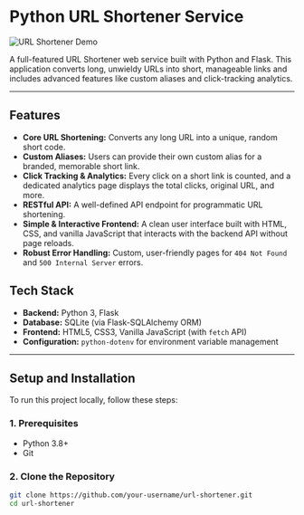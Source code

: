 # Python URL Shortener Service

<!-- 
A concise and descriptive title is the best way to start.
-->

![URL Shortener Demo](https://placehold.co/800x400/007BFF/FFFFFF/png?text=URL+Shortener+App)
<!-- 
A screenshot or GIF of your application in action is highly effective. 
It immediately shows what the project does. You can create one and replace this placeholder.
-->

A full-featured URL Shortener web service built with Python and Flask. This application converts long, unwieldy URLs into short, manageable links and includes advanced features like custom aliases and click-tracking analytics.

---

## Features

<!-- 
This is your highlight reel. Use a bulleted list to clearly and concisely
showcase everything your application can do. This is great for quickly
informing recruiters or other developers of the project's scope.
-->
*   **Core URL Shortening:** Converts any long URL into a unique, random short code.
*   **Custom Aliases:** Users can provide their own custom alias for a branded, memorable short link.
*   **Click Tracking & Analytics:** Every click on a short link is counted, and a dedicated analytics page displays the total clicks, original URL, and more.
*   **RESTful API:** A well-defined API endpoint for programmatic URL shortening.
*   **Simple & Interactive Frontend:** A clean user interface built with HTML, CSS, and vanilla JavaScript that interacts with the backend API without page reloads.
*   **Robust Error Handling:** Custom, user-friendly pages for `404 Not Found` and `500 Internal Server` errors.

## Tech Stack

<!-- 
List the primary technologies you used. This gives a quick overview
of your technical skills.
-->
*   **Backend:** Python 3, Flask
*   **Database:** SQLite (via Flask-SQLAlchemy ORM)
*   **Frontend:** HTML5, CSS3, Vanilla JavaScript (with `fetch` API)
*   **Configuration:** `python-dotenv` for environment variable management

---

## Setup and Installation

<!-- 
This is the most critical section for other developers. These instructions
are a direct result of the professional setup you've done in the last few tasks
(creating a venv, requirements.txt, and .env file).
-->

To run this project locally, follow these steps:

### 1. Prerequisites

*   Python 3.8+
*   Git

### 2. Clone the Repository

```bash
git clone https://github.com/your-username/url-shortener.git
cd url-shortener
